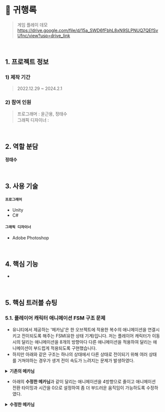 # :pushpin: 귀행록
>게임 플레이 데모   
>https://drive.google.com/file/d/15a_SWD6fFbhL8xN9SLPNUQ7QEfSvUfnc/view?usp=drive_link

</br>

## 1. 프로젝트 정보
### **1) 제작 기간**
>2022.12.29 ~ 2024.2.1

### **2) 참여 인원**
>프로그래머 : 윤근용, 정태수   
>그래픽 디자이너 : 

</br>

## 2. 역할 분담
**정태수**
>  

</br>

## 3. 사용 기술
#### `프로그래머`
- Unity
- C#

#### `그래픽 디자이너`
- Adobe Photoshop

</br>

## 4. 핵심 기능
- 

</br>

## 5. 핵심 트러블 슈팅
### 5.1. 플레이어 캐릭터 애니메이션 FSM 구조 문제
- 유니티에서 제공하는 '메카님'은 한 오브젝트에 적용한 복수의 애니메이션을 연결시키고 전이되도록 해주는 FSM(유한 상태 기계)입니다.
저는 플레이어 캐릭터가 이동 시의 달리는 애니메이션을 8개의 방향마다 다른 애니메이션을 적용하여 달리는 애니메이션이 부드럽게 적용되도록 구현했습니다.
- 하지만 아래와 같은 구조는 하나의 상태에서 다른 상태로 전이되기 위해 여러 상태를 거쳐야하는 경우가 생겨 전이 속도가 느려지는 문제가 발생하였다.

<details>
<summary><b>기존의 메카님</b></summary>
<div markdown="1">
  
![](https://github.com/shuby-te/Mystic-Ruins/assets/101082590/2e27b860-0649-4d1d-9cac-8f7e6a7f9bca)

</div>
</details>

- 아래의 **수정한 메카님**과 같이 달리는 애니메이션을 4방향으로 줄이고 애니메이션 전환 타이밍과 시간을 0으로 설정하여 좀 더 부드러운 움직임이 가능하도록 수정하였다.

<details>
<summary><b>수정한 메카님</b></summary>
<div markdown="1">
  
![image](https://github.com/shuby-te/Mystic-Ruins/assets/101082590/2e325fd9-0369-45a1-b129-8e7ff9e543c3)

</div>
</details>
